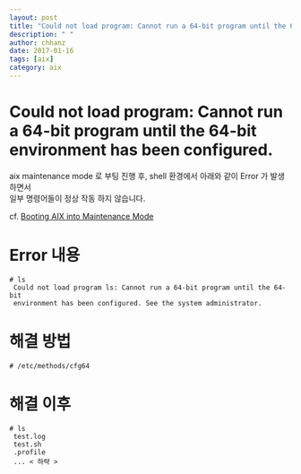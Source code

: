 ```yaml
---
layout: post
title: "Could not load program: Cannot run a 64-bit program until the 64-bit environment has been configured."
description: " "
author: chhanz
date: 2017-01-16
tags: [aix]
category: aix
---
```


# Could not load program: Cannot run a 64-bit program until the 64-bit environment has been configured.

aix maintenance mode 로 부팅 진행 후, shell 환경에서 아래와 같이 Error 가 발생하면서   
일부 명령어들이 정상 작동 하지 않습니다.  

cf. [Booting AIX into Maintenance Mode](http://www-01.ibm.com/support/docview.wss?uid=isg3T1013056)

# Error 내용   
```
# ls
 Could not load program ls: Cannot run a 64-bit program until the 64-bit
 environment has been configured. See the system administrator.
```

# 해결 방법
```
# /etc/methods/cfg64
```

# 해결 이후
```
# ls 
 test.log
 test.sh
 .profile
 ... < 하략 >
```
